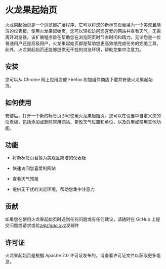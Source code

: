 # 火龙果起始页

火龙果起始页是一个浏览器扩展程序，它可以将您的新标签页替换为一个美观且简洁的仪表板。使用火龙果起始页，您可以轻松访问您喜爱的网站并查看天气，无需离开浏览器。该扩展程序旨在帮助您在浏览网页时节省时间和精力。无论您是一位普通用户还是高级用户，火龙果起始页都是帮助您更高效地完成任务的完美工具。此外，火龙果起始页还能够提供无干扰的浏览环境，帮助您集中注意力。


## 安装

您可以从 Chrome 网上应用店或 Firefox 附加组件商店下载并安装火龙果起始页。


## 如何使用

安装后，打开一个新的标签页即可使用火龙果起始页。您可以在设置中自定义您的仪表板，包括添加或删除常用网站、更改天气位置和单位，以及启用或禁用其他功能。


## 功能

- 将新标签页替换为美观且简洁的仪表板

- 快速访问您喜爱的网站

- 查看天气预报

- 提供无干扰的浏览环境，帮助您集中注意力


## 贡献

如果您在使用火龙果起始页时遇到任何问题或有任何建议，请随时在 GitHub 上提交问题或请求或给*z@zigao.xyz*发邮件


## 许可证

火龙果起始页是根据 Apache 2.0 许可证发布的。请查看许可证文件以获取更多信息。
